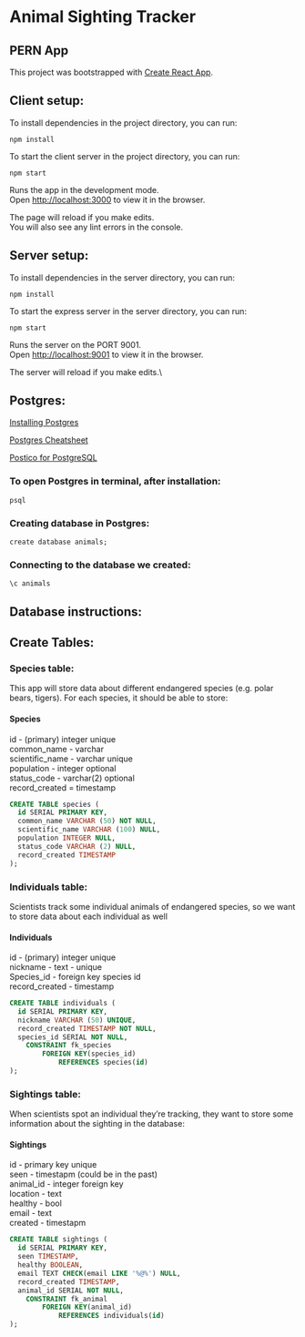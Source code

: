 # Animal Sighting Tracker
## PERN App

This project was bootstrapped with [Create React App](https://github.com/facebook/create-react-app).

## Client setup:

To install dependencies in the project directory, you can run:

`npm install`

To start the client server in the project directory, you can run:

`npm start`

Runs the app in the development mode.\
Open [http://localhost:3000](http://localhost:3000) to view it in the browser.

The page will reload if you make edits.\
You will also see any lint errors in the console.

## Server setup:

To install dependencies in the server directory, you can run:

`npm install`

To start the express server in the server directory, you can run:

`npm start`

Runs the server on the PORT 9001.\
Open [http://localhost:9001](http://localhost:9001) to view it in the browser.

The server will reload if you make edits.\

## Postgres:

[Installing Postgres](https://github.com/Techtonica/curriculum/blob/main/databases/installing-postgresql.md)

[Postgres Cheatsheet](https://gist.github.com/Kartones/dd3ff5ec5ea238d4c546)

[Postico for PostgreSQL](https://eggerapps.at/postico/)

### To open Postgres in terminal, after installation:

`psql`

### Creating database in Postgres:

`create database animals;`

### Connecting to the database we created:

`\c animals`

## Database instructions:


## Create Tables:

### Species table:

This app will store data about different endangered species (e.g. polar bears, tigers). For each species, it should be able to store:

#### Species
id - (primary) integer unique<br />
common_name - varchar<br />
scientific_name - varchar unique<br />
population - integer optional<br />
status_code - varchar(2) optional<br />
record_created = timestamp<br />

``` sql
CREATE TABLE species (
  id SERIAL PRIMARY KEY,
  common_name VARCHAR (50) NOT NULL,
  scientific_name VARCHAR (100) NULL,
  population INTEGER NULL,
  status_code VARCHAR (2) NULL,
  record_created TIMESTAMP
);
```

### Individuals table:
Scientists track some individual animals of endangered species, so we want to store data about each individual as well
#### Individuals
id - (primary) integer unique\
nickname -  text - unique\
Species_id - foreign key species id\
record_created - timestamp

``` sql
CREATE TABLE individuals (
  id SERIAL PRIMARY KEY,
  nickname VARCHAR (50) UNIQUE,
  record_created TIMESTAMP NOT NULL,
  species_id SERIAL NOT NULL,
	CONSTRAINT fk_species
		FOREIGN KEY(species_id)
			REFERENCES species(id)
);
```

### Sightings table:
When scientists spot an individual they’re tracking, they want to store some information about the sighting in the database:
#### Sightings 
id - primary key unique<br />
seen - timestapm (could be in the past)<br />
animal_id - integer foreign key<br />
location - text<br />
healthy - bool<br />
email - text <br />
created - timestapm<br />


``` sql
CREATE TABLE sightings (
  id SERIAL PRIMARY KEY,
  seen TIMESTAMP,
  healthy BOOLEAN,
  email TEXT CHECK(email LIKE '%@%') NULL,
  record_created TIMESTAMP,
  animal_id SERIAL NOT NULL,
	CONSTRAINT fk_animal
		FOREIGN KEY(animal_id)
			REFERENCES individuals(id)
);
```
